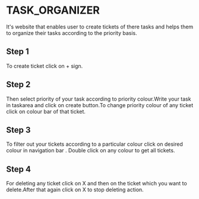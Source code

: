 # TASK_ORGANIZER
It's website that enables user to create tickets of there tasks and helps them to organize their tasks according to the priority basis.
## Step 1
To create ticket click on + sign.
## Step 2
Then select priority of your task according to priority colour.Write your task in taskarea and click on create button.To change priority colour of any ticket click on colour bar of that ticket.
## Step 3
To filter out your tickets according to a particular colour click on desired colour in navigation bar . Double click on any colour to get all tickets.
## Step 4
For deleting any ticket click on X and then on the ticket which you want to delete.After that again click on X to stop deleting action.